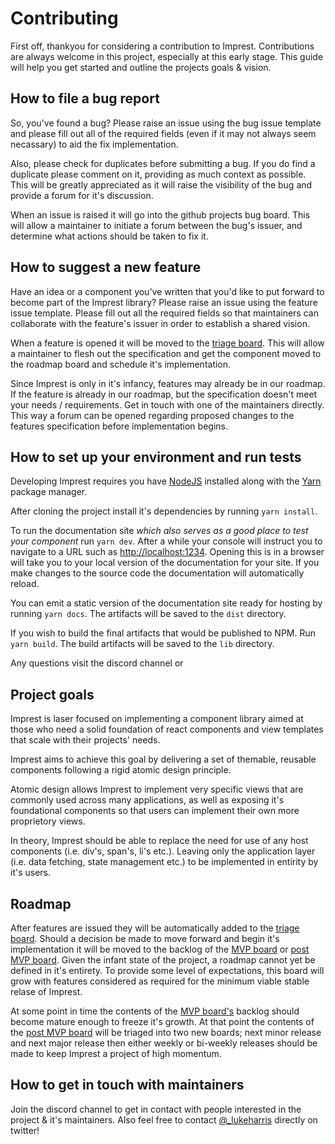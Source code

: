 # Contributing

First off, thankyou for considering a contribution to Imprest. Contributions are always welcome in this project, especially at this early stage. This guide will help you get started and outline the projects goals & vision.

## How to file a bug report

So, you've found a bug? Please raise an issue using the bug issue template and please fill out all of the required fields (even if it may not always seem necassary) to aid the fix implementation.

Also, please check for duplicates before submitting a bug. If you do find a duplicate please comment on it, providing as much context as possible. This will be greatly appreciated as it will raise the visibility of the bug and provide a forum for it's discussion.

When an issue is raised it will go into the github projects bug board. This will allow a maintainer to initiate a forum between the bug's issuer, and determine what actions should be taken to fix it.

## How to suggest a new feature

Have an idea or a component you've written that you'd like to put forward to become part of the Imprest library? Please raise an issue using the feature issue template. Please fill out all the required fields so that maintainers can collaborate with the feature's issuer in order to establish a shared vision.

When a feature is opened it will be moved to the [triage board](https://github.com/luk707/imprest/projects/3). This will allow a maintainer to flesh out the specification and get the component moved to the roadmap board and schedule it's implementation.

Since Imprest is only in it's infancy, features may already be in our roadmap. If the feature is already in our roadmap, but the specification doesn't meet your needs / requirements. Get in touch with one of the maintainers directly. This way a forum can be opened regarding proposed changes to the features specification before implementation begins.

## How to set up your environment and run tests

Developing Imprest requires you have [NodeJS](https://nodejs.org/en/) installed along with the [Yarn](https://yarnpkg.com/) package manager.

After cloning the project install it's dependencies by running `yarn install`.

To run the documentation site _which also serves as a good place to test your component_ run `yarn dev`. After a while your console will instruct you to navigate to a URL such as [http://localhost:1234](http://localhost:1234/). Opening this is in a browser will take you to your local version of the documentation for your site. If you make changes to the source code the documentation will automatically reload.

You can emit a static version of the documentation site ready for hosting by running `yarn docs`. The artifacts will be saved to the `dist` directory.

If you wish to build the final artifacts that would be published to NPM. Run `yarn build`. The build artifacts will be saved to the `lib` directory.

Any questions visit the discord channel or

## Project goals

Imprest is laser focused on implementing a component library aimed at those who need a solid foundation of react components and view templates that scale with their projects' needs.

Imprest aims to achieve this goal by delivering a set of themable, reusable components following a rigid atomic design principle.

Atomic design allows Imprest to implement very specific views that are commonly used across many applications, as well as exposing it's foundational components so that users can implement their own more proprietory views.

In theory, Imprest should be able to replace the need for use of any host components (i.e. div's, span's, li's etc.). Leaving only the application layer (i.e. data fetching, state management etc.) to be implemented in entirity by it's users.

## Roadmap

After features are issued they will be automatically added to the [triage board](https://github.com/luk707/imprest/projects/3). Should a decision be made to move forward and begin it's implementation it will be moved to the backlog of the [MVP board](https://github.com/luk707/imprest/projects/1) or [post MVP board](https://github.com/luk707/imprest/projects/2). Given the infant state of the project, a roadmap cannot yet be defined in it's entirety. To provide some level of expectations, this board will grow with features considered as required for the minimum viable stable relase of Imprest.

At some point in time the contents of the [MVP board's](https://github.com/luk707/imprest/projects/1) backlog should become mature enough to freeze it's growth. At that point the contents of the [post MVP board](https://github.com/luk707/imprest/projects/2) will be triaged into two new boards; next minor release and next major release then either weekly or bi-weekly releases should be made to keep Imprest a project of high momentum.

## How to get in touch with maintainers

Join the discord channel to get in contact with people interested in the project & it's maintainers. Also feel free to contact [@\_lukeharris](https://twitter.com/_lukeharris) directly on twitter!
